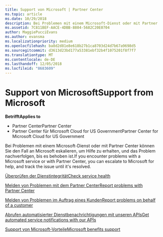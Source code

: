 ```yaml
---
title: Support von Microsoft | Partner Center
ms.topic: article
ms.date: 10/29/2018
description: Bei Problemen mit einem Microsoft-Dienst oder mit Partner Center können Sie den Fall an Microsoft eskalieren, um Hilfe zu erhalten, und das Problem nachverfolgen, bis es behoben ist.
ms.assetid: 7C811BEF-AACE-4DBB-8804-5682C20E0704
author: MaggiePucciEvans
ms.author: evansma
ms.localizationpriority: medium
ms.openlocfilehash: ba8d2d81e8e618b27b1ca8703d24d7b67a9698d5
ms.sourcegitcommit: d3613d23bd177a53381ebf32b4f1075201f8f7f7
ms.translationtype: MT
ms.contentlocale: de-DE
ms.lasthandoff: 12/05/2018
ms.locfileid: "8683609"
---
```

# <a name="support-from-microsoft"></a><span data-ttu-id="57f3d-103">Support von Microsoft</span><span class="sxs-lookup"><span data-stu-id="57f3d-103">Support from Microsoft</span></span>

**<span data-ttu-id="57f3d-104">Betrifft</span><span class="sxs-lookup"><span data-stu-id="57f3d-104">Applies to</span></span>**

-  <span data-ttu-id="57f3d-105">Partner Center</span><span class="sxs-lookup"><span data-stu-id="57f3d-105">Partner Center</span></span>
-  <span data-ttu-id="57f3d-106">Partner Center für Microsoft Cloud for US Government</span><span class="sxs-lookup"><span data-stu-id="57f3d-106">Partner Center for Microsoft Cloud for US Government</span></span>


<span data-ttu-id="57f3d-107">Bei Problemen mit einem Microsoft-Dienst oder mit Partner Center können Sie den Fall an Microsoft eskalieren, um Hilfe zu erhalten, und das Problem nachverfolgen, bis es behoben ist.</span><span class="sxs-lookup"><span data-stu-id="57f3d-107">If you encounter problems with a Microsoft service or with Partner Center, you can escalate to Microsoft for help, and track the issue until it's resolved.</span></span>

[<span data-ttu-id="57f3d-108">Überprüfen der Dienstintegrität</span><span class="sxs-lookup"><span data-stu-id="57f3d-108">Check service health</span></span>](check-service-health.md)

[<span data-ttu-id="57f3d-109">Melden von Problemen mit dem Partner Center</span><span class="sxs-lookup"><span data-stu-id="57f3d-109">Report problems with Partner Center</span></span>](report-problems-with-partner-center.md)

[<span data-ttu-id="57f3d-110">Melden von Problemen im Auftrag eines Kunden</span><span class="sxs-lookup"><span data-stu-id="57f3d-110">Report problems on behalf of a customer</span></span>](report-problems-on-behalf-of-a-customer.md)

[<span data-ttu-id="57f3d-111">Abrufen automatisierter Dienstbenachrichtigungen mit unseren APIs</span><span class="sxs-lookup"><span data-stu-id="57f3d-111">Get automated service notifications with our APIs</span></span>](get-automated-service-notifications-with-our-apis.md)

[<span data-ttu-id="57f3d-112">Support von Microsoft-Vorteile</span><span class="sxs-lookup"><span data-stu-id="57f3d-112">Microsoft benefits support</span></span>](https://partner.microsoft.com/support/contact-support)

 

 



